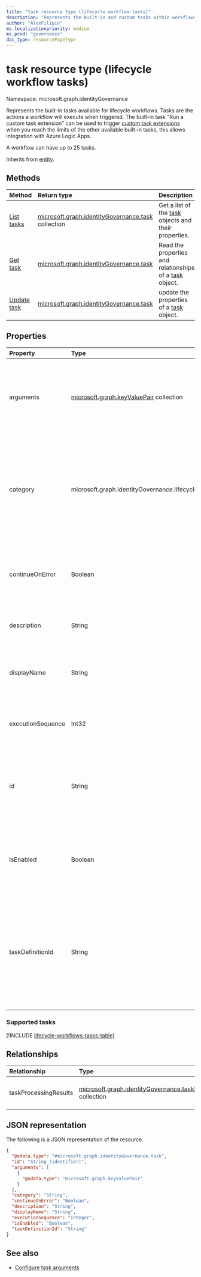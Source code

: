 ```yaml
---
title: "task resource type (lifecycle workflow tasks)"
description: "Represents the built-in and custom tasks within workflows in Azure AD Lifecycle Workflows."
author: "AlexFilipin"
ms.localizationpriority: medium
ms.prod: "governance"
doc_type: resourcePageType
---
```


# task resource type (lifecycle workflow tasks)

Namespace: microsoft.graph.identityGovernance

Represents the built-in tasks available for lifecycle workflows. Tasks are the actions a workflow will execute when triggered. The built-in task "Run a custom task extension" can be used to trigger [custom task extensions](../resources/identitygovernance-customtaskextension.md) when you reach the limits of the other available built-in tasks, this allows integration with Azure Logic Apps.

A workflow can have up to 25 tasks.

Inherits from [entity](../resources/entity.md).

## Methods

|Method|Return type|Description|
|:---|:---|:---|
|[List tasks](../api/identitygovernance-workflow-list-task.md)|[microsoft.graph.identityGovernance.task](../resources/identitygovernance-task.md) collection|Get a list of the [task](../resources/identitygovernance-task.md) objects and their properties.|
|[Get task](../api/identitygovernance-task-get.md)|[microsoft.graph.identityGovernance.task](../resources/identitygovernance-task.md)|Read the properties and relationships of a [task](../resources/identitygovernance-task.md) object.|
|[Update task](../api/identitygovernance-task-update.md)|[microsoft.graph.identityGovernance.task](../resources/identitygovernance-task.md)|update the properties of a [task](../resources/identitygovernance-task.md) object.|


## Properties

|Property|Type|Description|
|:---|:---|:---|
|arguments|[microsoft.graph.keyValuePair](../resources/keyvaluepair.md) collection|Arguments included within the task. <br/> For guidance to configure this property, see [Configure the arguments for built-in Lifecycle Workflow tasks](/graph/identitygovernance-lifecycleworkflows-task-arguments). Required.|
|category|microsoft.graph.identityGovernance.lifecycleTaskCategory|The category of the task. The possible values are: `joiner`, `leaver`, `unknownFutureValue`. This property is multi-valued and the same task can apply to both `joiner` and `leaver` categories.<br><br>Supports `$filter`(`eq`, `ne`).|
|continueOnError|Boolean|A boolean value that specifies whether, if this task fails, the workflow will stop, and subsequent tasks will not run. Optional.|
|description|String|A string that describes the purpose of the task for administrative use. Optional.|
|displayName|String|A unique string that identifies the task. Required.<br><br>Supports `$filter`(`eq`, `ne`) and `orderBy`.|
|executionSequence|Int32|An integer that states in what order the task will run in a workflow.<br><br>Supports `$orderby`.|
|id|String|Identifier used for individually addressing a specific task. Inherited from [entity](../resources/entity.md).<br><br>Supports `$filter`(`eq`, `ne`) and `$orderby`.|
|isEnabled|Boolean|A boolean value that denotes whether the task is set to run or not. Optional.<br><br>Supports `$filter`(`eq`, `ne`) and `orderBy`.|
|taskDefinitionId|String|A unique template identifier for the task. For more information about the tasks that Lifecycle Workflows currently supports and their unique identifiers, see [supported tasks](../resources/identitygovernance-task.md#supported-tasks). Required.<br><br>Supports `$filter`(`eq`, `ne`).|

### Supported tasks

[!INCLUDE [lifecycle-workflows-tasks-table](../includes/identitygovernance-lifecycleworkflows-tasks-table.md)]

## Relationships

|Relationship|Type|Description|
|:---|:---|:---|
|taskProcessingResults|[microsoft.graph.identityGovernance.taskProcessingResult](../resources/identitygovernance-taskprocessingresult.md) collection|The result of processing the task.|

## JSON representation

The following is a JSON representation of the resource.
<!-- {
  "blockType": "resource",
  "keyProperty": "id",
  "@odata.type": "microsoft.graph.identityGovernance.task",
  "baseType": "microsoft.graph.entity",
  "openType": false
}
-->
``` json
{
  "@odata.type": "#microsoft.graph.identityGovernance.task",
  "id": "String (identifier)",
  "arguments": [
    {
      "@odata.type": "microsoft.graph.keyValuePair"
    }
  ],
  "category": "String",
  "continueOnError": "Boolean",
  "description": "String",
  "displayName": "String",
  "executionSequence": "Integer",
  "isEnabled": "Boolean",
  "taskDefinitionId": "String"
}
```

## See also

+ [Configure task arguments](/graph/identitygovernance-lifecycleworkflows-task-arguments)


<!-- {
  "type": "#page.annotation",
  "section": "documentation",
  "suppressions": [
    "Error: /resources/identitygovernance-task.md:\r\n    Exception processing links.\r\n    Link Definition was null. Link text: !INCLUDE [identitygovernance-lifecycleworkflows-tasks](~/../azure_docs/includes/lifecycle-workflows-tasks-table.md) (Parameter 'Definition')"
  ]
} -->
